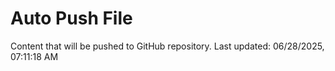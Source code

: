 # Auto Push File

Content that will be pushed to GitHub repository.
Last updated: 06/28/2025, 07:11:18 AM